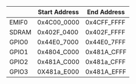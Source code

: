 |       |Start Address|End Address|
|-------|-------------|-----------|
|EMIF0  |0x4C00_0000  |0x4CFF_FFFF  |
|SDRAM  |0x402F_0400  |0x402F_FFFF  |
|GPIO0  |0x44E0_7000  |0x44E0_7FFF  |
|GPIO1  |0x4804_C000  |0x481A_CFFF  |
|GPIO2  |0x481A_C000  |0x481a_CFFF  |
|GPIO3  |0X481a_E000  |0x481A_EFFF  |
